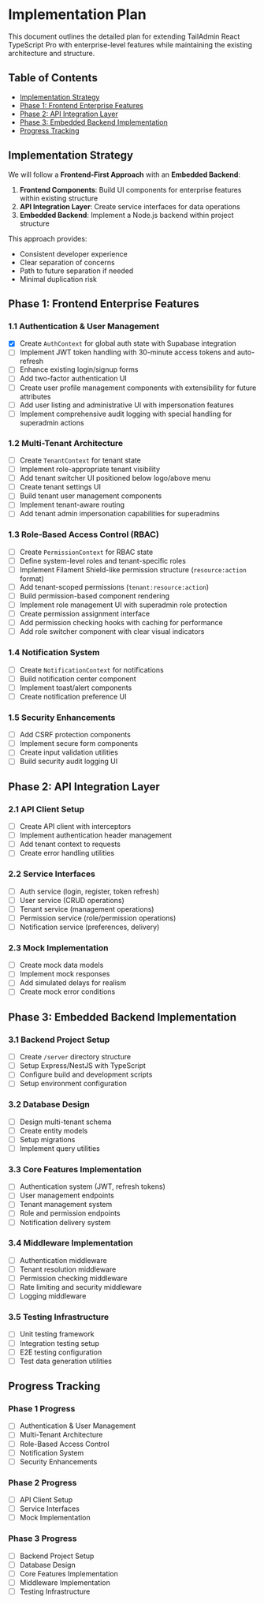 # Implementation Plan

This document outlines the detailed plan for extending TailAdmin React TypeScript Pro with enterprise-level features while maintaining the existing architecture and structure.

## Table of Contents
- [Implementation Strategy](#implementation-strategy)
- [Phase 1: Frontend Enterprise Features](#phase-1-frontend-enterprise-features)
- [Phase 2: API Integration Layer](#phase-2-api-integration-layer)
- [Phase 3: Embedded Backend Implementation](#phase-3-embedded-backend-implementation)
- [Progress Tracking](#progress-tracking)

## Implementation Strategy

We will follow a **Frontend-First Approach** with an **Embedded Backend**:

1. **Frontend Components**: Build UI components for enterprise features within existing structure
2. **API Integration Layer**: Create service interfaces for data operations
3. **Embedded Backend**: Implement a Node.js backend within project structure

This approach provides:
- Consistent developer experience
- Clear separation of concerns
- Path to future separation if needed
- Minimal duplication risk

## Phase 1: Frontend Enterprise Features

### 1.1 Authentication & User Management
- [x] Create `AuthContext` for global auth state with Supabase integration
- [ ] Implement JWT token handling with 30-minute access tokens and auto-refresh
- [ ] Enhance existing login/signup forms
- [ ] Add two-factor authentication UI
- [ ] Create user profile management components with extensibility for future attributes
- [ ] Add user listing and administrative UI with impersonation features
- [ ] Implement comprehensive audit logging with special handling for superadmin actions

### 1.2 Multi-Tenant Architecture
- [ ] Create `TenantContext` for tenant state
- [ ] Implement role-appropriate tenant visibility
- [ ] Add tenant switcher UI positioned below logo/above menu
- [ ] Create tenant settings UI
- [ ] Build tenant user management components
- [ ] Implement tenant-aware routing
- [ ] Add tenant admin impersonation capabilities for superadmins

### 1.3 Role-Based Access Control (RBAC)
- [ ] Create `PermissionContext` for RBAC state
- [ ] Define system-level roles and tenant-specific roles
- [ ] Implement Filament Shield-like permission structure (`resource:action` format)
- [ ] Add tenant-scoped permissions (`tenant:resource:action`)
- [ ] Build permission-based component rendering
- [ ] Implement role management UI with superadmin role protection
- [ ] Create permission assignment interface
- [ ] Add permission checking hooks with caching for performance
- [ ] Add role switcher component with clear visual indicators

### 1.4 Notification System
- [ ] Create `NotificationContext` for notifications
- [ ] Build notification center component
- [ ] Implement toast/alert components
- [ ] Create notification preference UI

### 1.5 Security Enhancements
- [ ] Add CSRF protection components
- [ ] Implement secure form components
- [ ] Create input validation utilities
- [ ] Build security audit logging UI

## Phase 2: API Integration Layer

### 2.1 API Client Setup
- [ ] Create API client with interceptors
- [ ] Implement authentication header management
- [ ] Add tenant context to requests
- [ ] Create error handling utilities

### 2.2 Service Interfaces
- [ ] Auth service (login, register, token refresh)
- [ ] User service (CRUD operations)
- [ ] Tenant service (management operations)
- [ ] Permission service (role/permission operations)
- [ ] Notification service (preferences, delivery)

### 2.3 Mock Implementation
- [ ] Create mock data models
- [ ] Implement mock responses
- [ ] Add simulated delays for realism
- [ ] Create mock error conditions

## Phase 3: Embedded Backend Implementation

### 3.1 Backend Project Setup
- [ ] Create `/server` directory structure
- [ ] Setup Express/NestJS with TypeScript
- [ ] Configure build and development scripts
- [ ] Setup environment configuration

### 3.2 Database Design
- [ ] Design multi-tenant schema
- [ ] Create entity models
- [ ] Setup migrations
- [ ] Implement query utilities

### 3.3 Core Features Implementation
- [ ] Authentication system (JWT, refresh tokens)
- [ ] User management endpoints
- [ ] Tenant management system
- [ ] Role and permission endpoints
- [ ] Notification delivery system

### 3.4 Middleware Implementation
- [ ] Authentication middleware
- [ ] Tenant resolution middleware
- [ ] Permission checking middleware
- [ ] Rate limiting and security middleware
- [ ] Logging middleware

### 3.5 Testing Infrastructure
- [ ] Unit testing framework
- [ ] Integration testing setup
- [ ] E2E testing configuration
- [ ] Test data generation utilities

## Progress Tracking

### Phase 1 Progress
- [ ] Authentication & User Management
- [ ] Multi-Tenant Architecture
- [ ] Role-Based Access Control
- [ ] Notification System
- [ ] Security Enhancements

### Phase 2 Progress
- [ ] API Client Setup
- [ ] Service Interfaces
- [ ] Mock Implementation

### Phase 3 Progress
- [ ] Backend Project Setup
- [ ] Database Design
- [ ] Core Features Implementation
- [ ] Middleware Implementation
- [ ] Testing Infrastructure
